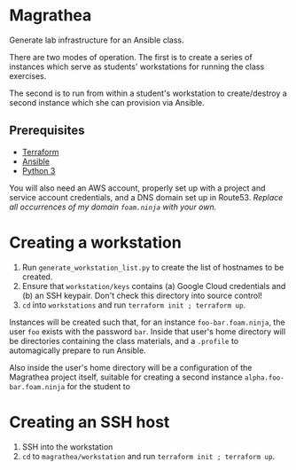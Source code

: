 # Magrathea

Generate lab infrastructure for an Ansible class.

There are two modes of operation. The first is to create a series of
instances which serve as students' workstations for running the class
exercises.

The second is to run from within a student's workstation to
create/destroy a second instance which she can provision via Ansible.


## Prerequisites

- [Terraform](http://terraform.io)
- [Ansible](http://ansible.com)
- [Python 3](docs.python-guide.org)

You will also need an AWS account, properly set up with a project and
service account credentials, and a DNS domain set up in Route53.
*Replace all occurrences of my domain `foam.ninja` with your own.*


# Creating a workstation

1. Run `generate_workstation_list.py` to create the list of hostnames
   to be created.
2. Ensure that `workstation/keys` contains (a) Google Cloud
   credentials and (b) an SSH keypair. Don't check this directory into
   source control!
3. `cd` into `workstations` and run `terraform init ; terraform up`.

Instances will be created such that, for an instance
`foo-bar.foam.ninja`, the user `foo` exists with the password `bar`.
Inside that user's home directory will be directories containing the
class materials, and a `.profile` to automagically prepare to run
Ansible.

Also inside the user's home directory will be a configuration of the
Magrathea project itself, suitable for creating a second instance
`alpha.foo-bar.foam.ninja` for the student to 


# Creating an SSH host

1. SSH into the workstation
2. `cd` to `magrathea/workstation` and run `terraform init ; terraform up`.

